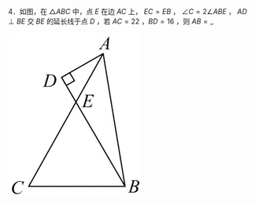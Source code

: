 4．如图，在 ${ \triangle A B C }$ 中，点 $E$ 在边 $A C$ 上， $E C = E B$ ， $\angle C = 2 \angle A B E$ ， $A D \perp B E$ 交 $B E$ 的延长线于点 $D$ ，若 $A C = 2 2$ ，$B D = 1 6$ ，则 $A B = \_$

![](<../../qs_image_DB/专题1-1_一网打尽全等三角形模型_·十个模型（解析版）/5684f230a9dc3bcac46f41f8fe03e9e7a0a14f61c19aa286dfa4c18f45d51b65.jpg>)
